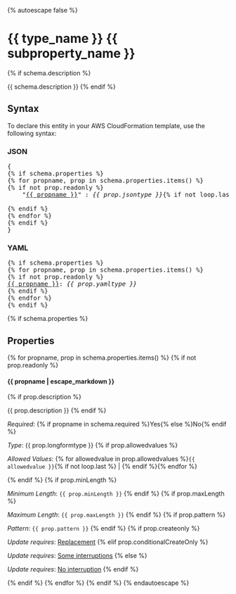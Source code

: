 {% autoescape false %}
# {{ type_name }} {{ subproperty_name }}
{% if schema.description %}

{{ schema.description }}
{% endif %}

## Syntax

To declare this entity in your AWS CloudFormation template, use the following syntax:

### JSON

<pre>
{
{% if schema.properties %}
{% for propname, prop in schema.properties.items() %}
{% if not prop.readonly %}
    "<a href="#{{ propname.lower() }}" title="{{ propname }}">{{ propname }}</a>" : <i>{{ prop.jsontype }}</i>{% if not loop.last %},{% endif %}

{% endif %}
{% endfor %}
{% endif %}
}
</pre>

### YAML

<pre>
{% if schema.properties %}
{% for propname, prop in schema.properties.items() %}
{% if not prop.readonly %}
<a href="#{{ propname.lower() }}" title="{{ propname }}">{{ propname }}</a>: <i>{{ prop.yamltype }}</i>
{% endif %}
{% endfor %}
{% endif %}
</pre>
{% if schema.properties %}

## Properties

{% for propname, prop in schema.properties.items() %}
{% if not prop.readonly %}
#### {{ propname | escape_markdown }}
{% if prop.description %}

{{ prop.description }}
{% endif %}

_Required_: {% if propname in schema.required %}Yes{% else %}No{% endif %}


_Type_: {{ prop.longformtype }}
{% if prop.allowedvalues %}

_Allowed Values_: {% for allowedvalue in prop.allowedvalues %}<code>{{ allowedvalue }}</code>{% if not loop.last %} | {% endif %}{% endfor %}

{% endif %}
{% if prop.minLength %}

_Minimum Length_: <code>{{ prop.minLength }}</code>
{% endif %}
{% if prop.maxLength %}

_Maximum Length_: <code>{{ prop.maxLength }}</code>
{% endif %}
{% if prop.pattern %}

_Pattern_: <code>{{ prop.pattern }}</code>
{% endif %}
{% if prop.createonly %}

_Update requires_: [Replacement](https://docs.aws.amazon.com/AWSCloudFormation/latest/UserGuide/using-cfn-updating-stacks-update-behaviors.html#update-replacement)
{% elif prop.conditionalCreateOnly %}

_Update requires_: [Some interruptions](https://docs.aws.amazon.com/AWSCloudFormation/latest/UserGuide/using-cfn-updating-stacks-update-behaviors.html#update-some-interrupt)
{% else %}

_Update requires_: [No interruption](https://docs.aws.amazon.com/AWSCloudFormation/latest/UserGuide/using-cfn-updating-stacks-update-behaviors.html#update-no-interrupt)
{% endif %}

{% endif %}
{% endfor %}
{% endif %}
{% endautoescape %}
